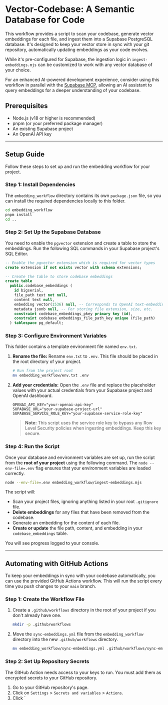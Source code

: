 # Vector-Codebase: A Semantic Database for Code

This workflow provides a script to scan your codebase, generate vector embeddings for each file, and ingest them into a Supabase PostgreSQL database. It's designed to keep your vector store in sync with your git repository, automatically updating embeddings as your code evolves.

While it's pre-configured for Supabase, the ingestion logic in `ingest-embeddings.mjs` can be customized to work with any vector database of your choice.

For an enhanced AI-powered development experience, consider using this workflow in parallel with the [Supabase MCP](https://www.npmjs.com/package/@supabase/mcp-server-cli), allowing an AI assistant to query embeddings for a deeper understanding of your codebase.

## Prerequisites

- Node.js (v18 or higher is recommended)
- pnpm (or your preferred package manager)
- An existing Supabase project
- An OpenAI API key

---

## Setup Guide

Follow these steps to set up and run the embedding workflow for your project.

### Step 1: Install Dependencies

The `embedding_workflow` directory contains its own `package.json` file, so you can install the required dependencies locally to this folder.

```bash
cd embedding_workflow
pnpm install
cd ..
```

### Step 2: Set Up the Supabase Database

You need to enable the `pgvector` extension and create a table to store the embeddings. Run the following SQL commands in your Supabase project's SQL Editor.

```sql
-- Enable the pgvector extension which is required for vector types
create extension if not exists vector with schema extensions;

-- Create the table to store codebase embeddings
create table
  public.codebase_embeddings (
    id bigserial,
    file_path text not null,
    content text null,
    embedding vector(1536) null, -- Corresponds to OpenAI text-embedding-3-small model
    metadata jsonb null, -- For storing file extension, size, etc.
    constraint codebase_embeddings_pkey primary key (id),
    constraint codebase_embeddings_file_path_key unique (file_path)
  ) tablespace pg_default;
```

### Step 3: Configure Environment Variables

This folder contains a template environment file named `env.txt`.

1.  **Rename the file:** Rename `env.txt` to `.env`. This file should be placed in the root directory of your project.

    ```bash
    # Run from the project root
    mv embedding_workflow/env.txt .env
    ```

2.  **Add your credentials:** Open the `.env` file and replace the placeholder values with your actual credentials from your Supabase project and OpenAI dashboard.

    ```env
    OPENAI_API_KEY="your-openai-api-key"
    SUPABASE_URL="your-supabase-project-url"
    SUPABASE_SERVICE_ROLE_KEY="your-supabase-service-role-key"
    ```

    > **Note:** This script uses the service role key to bypass any Row Level Security policies when ingesting embeddings. Keep this key secure.

### Step 4: Run the Script

Once your database and environment variables are set up, run the script from the **root of your project** using the following command. The `node --env-file=.env` flag ensures that your environment variables are loaded correctly.

```bash
node --env-file=.env embedding_workflow/ingest-embeddings.mjs
```

The script will:

- Scan your project files, ignoring anything listed in your root `.gitignore` file.
- **Delete embeddings** for any files that have been removed from the codebase.
- Generate an embedding for the content of each file.
- **Create or update** the file path, content, and embedding in your `codebase_embeddings` table.

You will see progress logged to your console.

---

## Automating with GitHub Actions

To keep your embeddings in sync with your codebase automatically, you can use the provided GitHub Actions workflow. This will run the script every time you push changes to your `main` branch.

### Step 1: Create the Workflow File

1.  Create a `.github/workflows` directory in the root of your project if you don't already have one.

    ```bash
    mkdir -p .github/workflows
    ```

2.  Move the `sync-embeddings.yml` file from the `embedding_workflow` directory into the new `.github/workflows` directory.

    ```bash
    mv embedding_workflow/sync-embeddings.yml .github/workflows/sync-embeddings.yml
    ```

### Step 2: Set Up Repository Secrets

The GitHub Action needs access to your keys to run. You must add them as encrypted secrets to your GitHub repository.

1.  Go to your GitHub repository's page.
2.  Click on `Settings` > `Secrets and variables` > `Actions`.
3.  Click `

